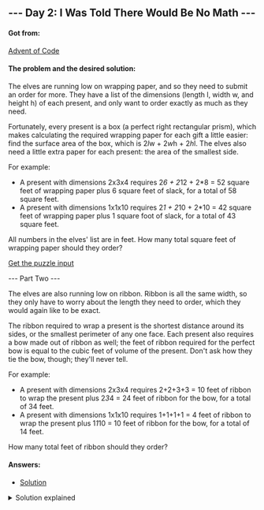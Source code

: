 ## --- Day 2: I Was Told There Would Be No Math ---

#### Got from:

[Advent of Code](https://adventofcode.com)

#### The problem and the desired solution:

The elves are running low on wrapping paper, and so they need to submit an order for more. They have a list of the dimensions (length l, width w, and height h) of each present, and only want to order exactly as much as they need.

Fortunately, every present is a box (a perfect right rectangular prism), which makes calculating the required wrapping paper for each gift a little easier: find the surface area of the box, which is 2*l*w + 2*w*h + 2*h*l. The elves also need a little extra paper for each present: the area of the smallest side.

For example:

- A present with dimensions 2x3x4 requires 2*6 + 2*12 + 2\*8 = 52 square feet of wrapping paper plus 6 square feet of slack, for a total of 58 square feet.
- A present with dimensions 1x1x10 requires 2*1 + 2*10 + 2\*10 = 42 square feet of wrapping paper plus 1 square foot of slack, for a total of 43 square feet.

All numbers in the elves' list are in feet. How many total square feet of wrapping paper should they order?

[Get the puzzle input](day2.txt)

--- Part Two ---

The elves are also running low on ribbon. Ribbon is all the same width, so they only have to worry about the length they need to order, which they would again like to be exact.

The ribbon required to wrap a present is the shortest distance around its sides, or the smallest perimeter of any one face. Each present also requires a bow made out of ribbon as well; the feet of ribbon required for the perfect bow is equal to the cubic feet of volume of the present. Don't ask how they tie the bow, though; they'll never tell.

For example:

- A present with dimensions 2x3x4 requires 2+2+3+3 = 10 feet of ribbon to wrap the present plus 2*3*4 = 24 feet of ribbon for the bow, for a total of 34 feet.
- A present with dimensions 1x1x10 requires 1+1+1+1 = 4 feet of ribbon to wrap the present plus 1*1*10 = 10 feet of ribbon for the bow, for a total of 14 feet.

How many total feet of ribbon should they order?

#### Answers:

- [Solution](day2.js)

<details>
  <summary>Solution explained</summary>
  <p>To keep the code a bit cleaner, I stored the input in a txt file and import it. Each line was returned as a string inside an array by The readFileSync. Then, I mapped each string splitting it at x and turning the elements into Integers.</p>

  <p>Part One: I created the "calculatePaper" function that just apply the formula indicated in the challenge and return the result. Then, I called it inside a "solution" function which iterates through each present, get the necessary size of the paper and add it to the total. Finally, the total is logged.</p>

  <p>Part Two: Like in Part One, I just created the "calculateRibbon" function to apply the formula from the challenge and added it to the "solution" function.</p>

</details>
